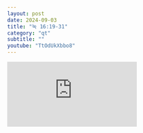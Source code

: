 ```yaml
---
layout: post
date: 2024-09-03
title: "눅 16:19-31"
category: "qt"
subtitle: ""
youtube: "TtOdUkXbbo8"
---
```


<div class="youtube margin-large">
    <iframe src="https://www.youtube.com/embed/TtOdUkXbbo8" title="YouTube video player" frameborder="0" allow="accelerometer; autoplay; clipboard-write; encrypted-media; gyroscope; picture-in-picture; web-share" allowfullscreen></iframe>
</div>

